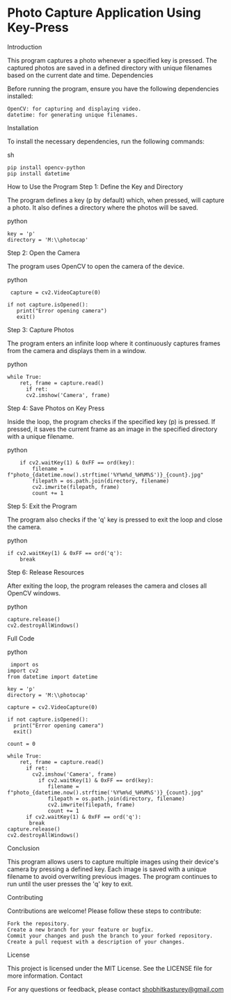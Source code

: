 # Photo Capture Application Using Key-Press

Introduction

This program captures a photo whenever a specified key is pressed. The captured photos are saved in a defined directory with unique filenames based on the current date and time.
Dependencies

Before running the program, ensure you have the following dependencies installed:

    OpenCV: for capturing and displaying video.
    datetime: for generating unique filenames.

Installation

To install the necessary dependencies, run the following commands:

sh

    pip install opencv-python
    pip install datetime

How to Use the Program
Step 1: Define the Key and Directory

The program defines a key (p by default) which, when pressed, will capture a photo. It also defines a directory where the photos will be saved.

python

    key = 'p'
    directory = 'M:\\photocap'

Step 2: Open the Camera

The program uses OpenCV to open the camera of the device.

python

     capture = cv2.VideoCapture(0)

    if not capture.isOpened():
       print("Error opening camera")
       exit()

Step 3: Capture Photos

The program enters an infinite loop where it continuously captures frames from the camera and displays them in a window.

python

    while True:    
        ret, frame = capture.read()
          if ret:
          cv2.imshow('Camera', frame)

Step 4: Save Photos on Key Press

Inside the loop, the program checks if the specified key (p) is pressed. If pressed, it saves the current frame as an image in the specified directory with a unique filename.

python

        if cv2.waitKey(1) & 0xFF == ord(key):
            filename = f"photo_{datetime.now().strftime('%Y%m%d_%H%M%S')}_{count}.jpg"
            filepath = os.path.join(directory, filename)
            cv2.imwrite(filepath, frame)
            count += 1

Step 5: Exit the Program

The program also checks if the 'q' key is pressed to exit the loop and close the camera.

python

    if cv2.waitKey(1) & 0xFF == ord('q'):
        break

Step 6: Release Resources

After exiting the loop, the program releases the camera and closes all OpenCV windows.

python

    capture.release()
    cv2.destroyAllWindows()

Full Code

python

     import os
    import cv2
    from datetime import datetime

    key = 'p'
    directory = 'M:\\photocap'  

    capture = cv2.VideoCapture(0)

    if not capture.isOpened():
      print("Error opening camera")
      exit()
    
    count = 0  

    while True:    
        ret, frame = capture.read()
          if ret:
            cv2.imshow('Camera', frame)
              if cv2.waitKey(1) & 0xFF == ord(key):
                 filename = f"photo_{datetime.now().strftime('%Y%m%d_%H%M%S')}_{count}.jpg"
                 filepath = os.path.join(directory, filename)
                 cv2.imwrite(filepath, frame)
                 count += 1
          if cv2.waitKey(1) & 0xFF == ord('q'):  
           break
    capture.release()
    cv2.destroyAllWindows()

Conclusion

This program allows users to capture multiple images using their device's camera by pressing a defined key. Each image is saved with a unique filename to avoid overwriting previous images. The program continues to run until the user presses the 'q' key to exit.

Contributing

Contributions are welcome! Please follow these steps to contribute:

    Fork the repository.
    Create a new branch for your feature or bugfix.
    Commit your changes and push the branch to your forked repository.
    Create a pull request with a description of your changes.
    
License

This project is licensed under the MIT License. See the LICENSE file for more information. Contact

For any questions or feedback, please contact shobhitkasturey@gmail.com
